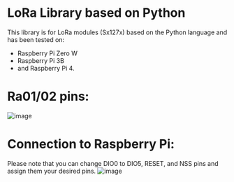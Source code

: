 # LoRa Library based on Python
This library is for LoRa modules (Sx127x) based on the Python language and has been tested on:
* Raspberry Pi Zero W
* Raspberry Pi 3B
* and Raspberry Pi 4.
# Ra01/02 pins:
![image](https://github.com/Miladnorouzi77/LoRathon/assets/32528196/0bc675ac-c290-40a2-b215-b1e692aad894)
# Connection to Raspberry Pi:
Please note that you can change DIO0 to DIO5, RESET, and NSS pins and assign them your desired pins.
![image](https://github.com/Miladnorouzi77/LoRathon/assets/32528196/1c887ff3-c9e5-4be0-87eb-32a3d361ed6d)

